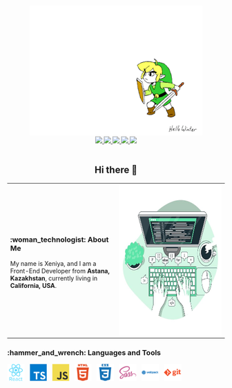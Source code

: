 <section class="start-screen" align="center">
  <div class="start-image">
    <img src="./assets/link_gif.gif" width="400px" height="300px"/>
  </div>
  <div class="badges">
    <div class="badges__social-media-links">
      <a href="#" target="_blank">
        <img src="https://img.shields.io/badge/LinkedIn-0072b1?logo=linkedin&logoColor=white&style=flat"/>
      </a>
      <a href="https://t.me/xeniya_mv" target="_blank">
        <img src="https://img.shields.io/badge/Telegram-0088cc?logo=telegram&logoColor=white&style=flat"/>
      </a>
      <a href="https://www.instagram.com/gazizova_xeniya" target="_blank">
        <img src="https://img.shields.io/badge/Instagram-962fbf?logo=instagram&logoColor=white&style=flat"/>
      </a>
      <a href="https://www.facebook.com/profile.php?id=100077171499748&mibextid=LQQJ4d" target="_blank">
        <img src="https://img.shields.io/badge/Facebook-3b5998?logo=facebook&logoColor=white&style=flat"/>
      </a>
      <a href="https://discord.com/users/693168391644512286" target="_blank">
        <img src="https://img.shields.io/badge/Discord-7289DA?logo=discord&logoColor=white&style=flat"/>
      </a>
    </div>
    <div class="badges__other">
      <img src="https://komarev.com/ghpvc/?username=xeniyamv&style=flat-square&color=blue" alt=""/>
    </div>
  </div>
  <h1> Hi there 👋 </h1>
</section>
<section class="about-me">
  <table align="center" width="100%">
    <tr>
      <td align="left" width="50%">
        <h3>:woman_technologist: About Me </h3>
        <p>
          My name is Xeniya, and I am a Front-End Developer from <b>Astana, Kazakhstan</b>, currently living in <b>California, USA</b>.
        </p>
      </td>
      <td align="right" width="50%">
        <img src="./assets/coding.jpg" alt="image" width="450px" height="350px" />
      </td>
    </tr>
  </table>
</section>
<section>
  <h3> :hammer_and_wrench: Languages and Tools </h3>
  <div class="icons">
    <img src="https://github.com/devicons/devicon/blob/master/icons/react/react-original-wordmark.svg" alt="react" width="40" height="40"/> &nbsp;
    <img src="https://github.com/devicons/devicon/blob/master/icons/typescript/typescript-original.svg" alt="typescript" width="40" height="40"/> &nbsp;
    <img src="https://github.com/devicons/devicon/blob/master/icons/javascript/javascript-original.svg" alt="javascript" width="40" height="40"/> &nbsp;
    <img src="https://github.com/devicons/devicon/blob/master/icons/html5/html5-plain-wordmark.svg" alt="html5" width="40" height="40"/> &nbsp;
    <img src="https://github.com/devicons/devicon/blob/master/icons/css3/css3-plain-wordmark.svg" alt="css" width="40" height="40"/> &nbsp;
    <img src="https://github.com/devicons/devicon/blob/master/icons/sass/sass-original.svg" alt="sass" width="40" height="40"/> &nbsp;
    <img src="https://github.com/devicons/devicon/blob/master/icons/webpack/webpack-plain-wordmark.svg" alt="webpack" width="40" height="40"/> &nbsp;
    <img src="https://github.com/devicons/devicon/blob/master/icons/git/git-plain-wordmark.svg" alt="git" width="40" height="40"/>
  </div>
</section>





